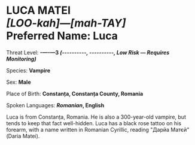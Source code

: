 # LUCA MATEI<br>*[LOO-kah]&mdash;[mah-TAY]*<br>Preferred Name: Luca

Threat Level: **<span class="redacted">-</span>&mdash;<span class="redacted">-</span>&mdash;3 *(<span class="redacted">----------</span>, <span class="redacted">----------</span>, Low Risk &mdash; Requires Monitoring)***

Species: **Vampire**

Sex: **Male**

Place of Birth: **Constanța, Constanța County, Romania**

Spoken Languages: ***Romanian*, English**

Luca is from Constanța, Romania. He is also a 300-year-old vampire, but tends to keep that fact well-hidden. Luca has a black rose tattoo on his forearm, with a name written in Romanian Cyrillic, reading "Дарйа Матєй" (Daria Matei).

